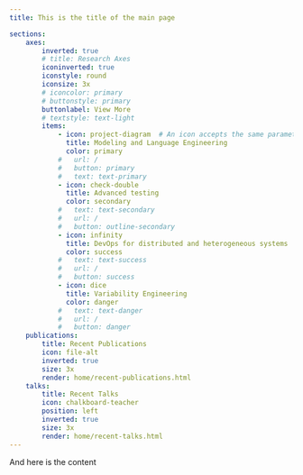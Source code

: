 ```yaml
---
title: This is the title of the main page

sections:
    axes:
        inverted: true
        # title: Research Axes
        iconinverted: true
        iconstyle: round
        iconsize: 3x
        # iconcolor: primary
        # buttonstyle: primary
        buttonlabel: View More
        # textstyle: text-light
        items:
            - icon: project-diagram  # An icon accepts the same parameters as icons/simple.html or icons/round.html
              title: Modeling and Language Engineering
              color: primary
            #   url: /
            #   button: primary
            #   text: text-primary
            - icon: check-double
              title: Advanced testing
              color: secondary
            #   text: text-secondary
            #   url: /
            #   button: outline-secondary
            - icon: infinity
              title: DevOps for distributed and heterogeneous systems
              color: success
            #   text: text-success
            #   url: /
            #   button: success
            - icon: dice
              title: Variability Engineering
              color: danger
            #   text: text-danger
            #   url: /
            #   button: danger
    publications:
        title: Recent Publications 
        icon: file-alt
        inverted: true 
        size: 3x
        render: home/recent-publications.html
    talks:
        title: Recent Talks
        icon: chalkboard-teacher
        position: left
        inverted: true
        size: 3x
        render: home/recent-talks.html
---
```


And here is the content